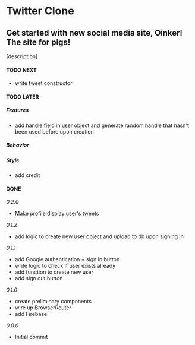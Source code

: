 # Twitter Clone

## Get started with new social media site, Oinker! The site for pigs!

[description]

#### TODO NEXT

- write tweet constructor

#### TODO LATER

##### Features

- add handle field in user object and generate random handle that hasn't been used before upon creation

##### Behavior

##### Style

- add credit

#### DONE

_0.2.0_

- Make profile display user's tweets

_0.1.2_

- add logic to create new user object and upload to db upon signing in

_0.1.1_

- add Google authentication + sign in button
- write logic to check if user exists already
- add function to create new user
- add sign out button

_0.1.0_

- create preliminary components
- wire up BrowserRouter
- add Firebase

_0.0.0_

- Initial commit
